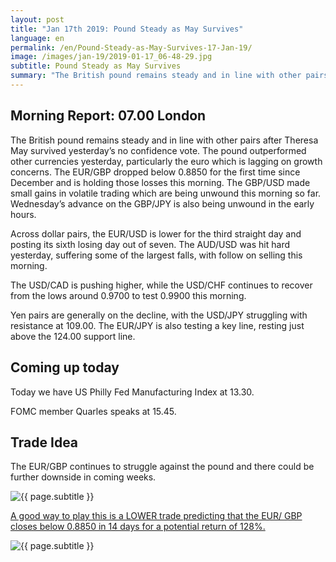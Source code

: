 ```yaml
---
layout: post
title: "Jan 17th 2019: Pound Steady as May Survives"
language: en
permalink: /en/Pound-Steady-as-May-Survives-17-Jan-19/
image: /images/jan-19/2019-01-17_06-48-29.jpg
subtitle: Pound Steady as May Survives
summary: "The British pound remains steady and in line with other pairs after Theresa May survived yesterday’s no confidence vote. The pound outperformed other currencies yesterday, particularly the euro which is lagging on growth concerns"
---
```

## Morning Report: 07.00 London

The British pound remains steady and in line with other pairs after Theresa May survived yesterday’s no confidence vote. The pound outperformed other currencies yesterday, particularly the euro which is lagging on growth concerns. The EUR/GBP dropped below 0.8850 for the first time since December and is holding those losses this morning. The GBP/USD made small gains in volatile trading which are being unwound this morning so far. Wednesday’s advance on the GBP/JPY is also being unwound in the early hours. 

Across dollar pairs, the EUR/USD is lower for the third straight day and posting its sixth losing day out of seven. The AUD/USD was hit hard yesterday, suffering some of the largest falls, with follow on selling this morning. 

The USD/CAD is pushing higher, while the USD/CHF continues to recover from the lows around 0.9700 to test 0.9900 this morning. 

Yen pairs are generally on the decline, with the USD/JPY struggling with resistance at 109.00. The EUR/JPY is also testing a key line, resting just above the 124.00 support line. 

## Coming up today

Today we have US Philly Fed Manufacturing Index at 13.30. 

FOMC member Quarles speaks at 15.45. 

## Trade Idea

The EUR/GBP continues to struggle against the pound and there could be further downside in coming weeks.

<img class="post-image" src="{{ site.url }}/images/jan-19/2019-01-17_06-48-29.jpg" alt="{{ page.subtitle }}" title="{{ page.subtitle }}">

<a href="%LINK%%?currency=GBP&market=forex&underlying=frxEURGBP&formname=higherlower&duration_amount=14&duration_units=d&amount=10&amount_type=stake&expiry_type=duration&barrier=0.8800" target="_blank" rel="noopener noreferrer nofollow">A good way to play this is a LOWER trade predicting that the EUR/ GBP closes below 0.8850 in 14 days for a potential return of 128%.</a>

<img class="post-image" src="{{ site.url }}/images/jan-19/2019-01-17_06-50-42.jpg" alt="{{ page.subtitle }}" title="{{ page.subtitle }}">